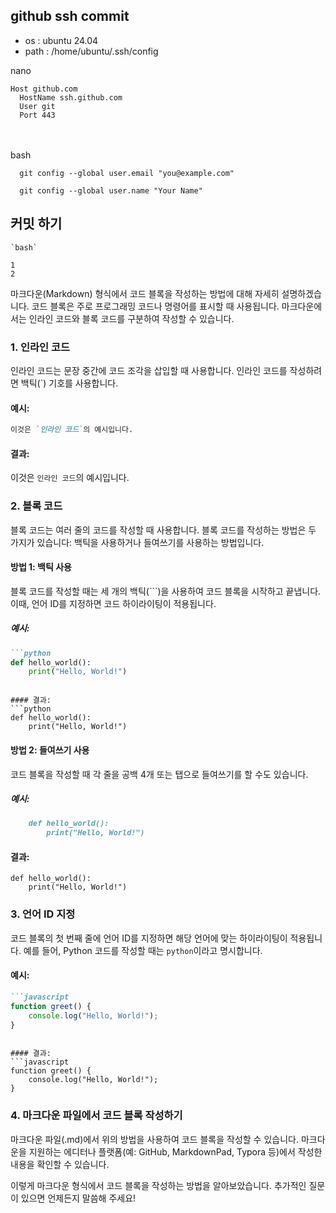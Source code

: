 ## github ssh commit

+ os : ubuntu 24.04
+ path : /home/ubuntu/.ssh/config

nano
```
Host github.com
  HostName ssh.github.com
  User git
  Port 443
```
<br/><br/>
bash
```
  git config --global user.email "you@example.com"
```
```
  git config --global user.name "Your Name"
```

## 커밋 하기
    `bash`
    
    1
    2




마크다운(Markdown) 형식에서 코드 블록을 작성하는 방법에 대해 자세히 설명하겠습니다. 코드 블록은 주로 프로그래밍 코드나 명령어를 표시할 때 사용됩니다. 마크다운에서는 인라인 코드와 블록 코드를 구분하여 작성할 수 있습니다.

### 1. 인라인 코드

인라인 코드는 문장 중간에 코드 조각을 삽입할 때 사용합니다. 인라인 코드를 작성하려면 백틱(`) 기호를 사용합니다.

#### 예시:
```markdown
이것은 `인라인 코드`의 예시입니다.
```

#### 결과:
이것은 `인라인 코드`의 예시입니다.

### 2. 블록 코드

블록 코드는 여러 줄의 코드를 작성할 때 사용합니다. 블록 코드를 작성하는 방법은 두 가지가 있습니다: 백틱을 사용하거나 들여쓰기를 사용하는 방법입니다.

#### 방법 1: 백틱 사용

블록 코드를 작성할 때는 세 개의 백틱(```)을 사용하여 코드 블록을 시작하고 끝냅니다. 이때, 언어 ID를 지정하면 코드 하이라이팅이 적용됩니다.

##### 예시:
```markdown
```python
def hello_world():
    print("Hello, World!")
```
```

#### 결과:
```python
def hello_world():
    print("Hello, World!")
```

#### 방법 2: 들여쓰기 사용

코드 블록을 작성할 때 각 줄을 공백 4개 또는 탭으로 들여쓰기를 할 수도 있습니다.

##### 예시:
```markdown
    def hello_world():
        print("Hello, World!")
```

#### 결과:
```
def hello_world():
    print("Hello, World!")
```

### 3. 언어 ID 지정

코드 블록의 첫 번째 줄에 언어 ID를 지정하면 해당 언어에 맞는 하이라이팅이 적용됩니다. 예를 들어, Python 코드를 작성할 때는 `python`이라고 명시합니다.

#### 예시:
```markdown
```javascript
function greet() {
    console.log("Hello, World!");
}
```
```

#### 결과:
```javascript
function greet() {
    console.log("Hello, World!");
}
```

### 4. 마크다운 파일에서 코드 블록 작성하기

마크다운 파일(.md)에서 위의 방법을 사용하여 코드 블록을 작성할 수 있습니다. 마크다운을 지원하는 에디터나 플랫폼(예: GitHub, MarkdownPad, Typora 등)에서 작성한 내용을 확인할 수 있습니다.

이렇게 마크다운 형식에서 코드 블록을 작성하는 방법을 알아보았습니다. 추가적인 질문이 있으면 언제든지 말씀해 주세요!